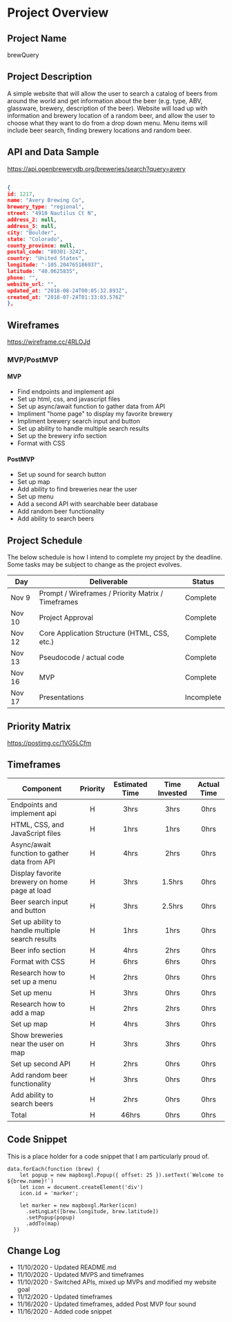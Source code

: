 # Project Overview

## Project Name

brewQuery

## Project Description

A simple website that will allow the user to search a catalog of beers from around the world and get information about the beer (e.g. type, ABV, glassware, brewery, description of the beer). Website will load up with information and brewery location of a random beer, and allow the user to choose what they want to do from a drop down menu. Menu items will include beer search, finding brewery locations and random beer.

## API and Data Sample
https://api.openbrewerydb.org/breweries/search?query=avery

```JSON

{
id: 1217,
name: "Avery Brewing Co",
brewery_type: "regional",
street: "4910 Nautilus Ct N",
address_2: null,
address_3: null,
city: "Boulder",
state: "Colorado",
county_province: null,
postal_code: "80301-3242",
country: "United States",
longitude: "-105.204765186937",
latitude: "40.0625835",
phone: "",
website_url: "",
updated_at: "2018-08-24T00:05:32.893Z",
created_at: "2018-07-24T01:33:03.576Z"
},
```

## Wireframes

https://wireframe.cc/4RLOJd

### MVP/PostMVP

#### MVP 

- Find endpoints and implement api
- Set up html, css, and javascript files
- Set up async/await function to gather data from API
- Impliment "home page" to display my favorite brewery
- Impliment brewery search input and button
- Set up ability to handle multiple search results
- Set up the brewery info section
- Format with CSS

#### PostMVP  


- Set up sound for search button
- Set up map
- Add ability to find breweries near the user
- Set up menu
- Add a second API with searchable beer database
- Add random beer functionality
- Add ability to search beers


## Project Schedule

The below schedule is how I intend to complete my project by the deadline. Some tasks may be subject to change as the project evolves.

|  Day | Deliverable | Status
|---|---| ---|
|Nov 9| Prompt / Wireframes / Priority Matrix / Timeframes | Complete
|Nov 10| Project Approval | Complete
|Nov 12| Core Application Structure (HTML, CSS, etc.) | Complete
|Nov 13| Pseudocode / actual code | Complete
|Nov 16| MVP | Complete
|Nov 17| Presentations | Incomplete

## Priority Matrix

https://postimg.cc/1VG5LCfm

## Timeframes

| Component | Priority | Estimated Time | Time Invested | Actual Time |
| --- | :---: |  :---: | :---: | :---: |
| Endpoints and implement api | H | 3hrs| 3hrs | 0hrs |
| HTML, CSS, and JavaScript files | H | 1hrs| 1hrs | 0hrs |
| Async/await function to gather data from API | H | 4hrs| 2hrs | 0hrs |
| Display favorite brewery on home page at load | H | 3hrs | 1.5hrs | 0hrs |
| Beer search input and button | H | 3hrs| 2.5hrs | 0hrs |
| Set up ability to handle multiple search results | H | 1hrs | 1hrs | 0hrs |
| Beer info section | H | 4hrs| 2hrs | 0hrs |
| Format with CSS | H | 6hrs| 6hrs | 0hrs |
| Research how to set up a menu | H | 2hrs| 0hrs | 0hrs |
| Set up menu | H | 3hrs| 0hrs | 0hrs |
| Research how to add a map | H | 2hrs| 2hrs | 0hrs |
| Set up map | H | 4hrs| 3hrs | 0hrs |
| Show breweries near the user on map | H | 3hrs| 3hrs | 0hrs |
| Set up second API | H | 2hrs| 0hrs | 0hrs |
| Add random beer functionality | H | 3hrs| 0hrs | 0hrs |
| Add ability to search beers | H | 2hrs| 0hrs | 0hrs |
| Total | H | 46hrs| 0hrs | 0hrs |

## Code Snippet

This is a place holder for a code snippet that I am particularly proud of.  

```
data.forEach(function (brew) {
    let popup = new mapboxgl.Popup({ offset: 25 }).setText(`Welcome to ${brew.name}!`)
    let icon = document.createElement('div')
    icon.id = 'marker';
  
    let marker = new mapboxgl.Marker(icon)
      .setLngLat([brew.longitude, brew.latitude])
      .setPopup(popup)
      .addTo(map)
  })
```

## Change Log
- 11/10/2020 - Updated README.md
- 11/10/2020 - Updated MVPS and timeframes
- 11/10/2020 - Switched APIs, mixed up MVPs and modified my website goal
- 11/12/2020 - Updated timeframes
- 11/16/2020 - Updated timeframes, added Post MVP four sound
- 11/16/2020 - Added code snippet
